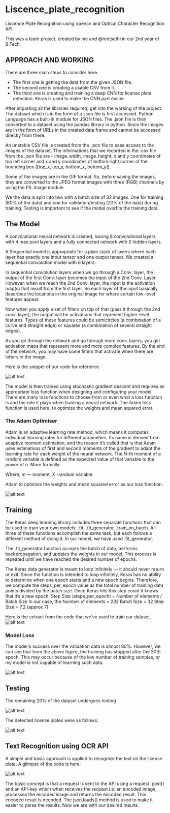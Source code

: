 # Liscence_plate_recognition

Liscence Plate Recognition using opencv and Optical Character Recognition API. 

This was a team project, created by me and @reetsethi in our 2nd year of B.Tech.

## APPROACH AND WORKING

There are three main steps to consider here.
* The first one is getting the data from the given JSON file. 
* The second one is creating a usable CSV from it. 
* The third one is creating and training a deep CNN for license plate detection. Keras is used to make the CNN part easier.

After importing all the libraries required, get into the working of the project. 
The dataset which is in the form of a .json file is first accessed. Python Language has a built-in module for JSON files. The .json file is then converted to a dataset using the pandas library in python. Since the images are in the form of URLs in the created data frame and cannot be accessed directly from there.

An unstable CSV file is created from the .json file to ease access to the images of the dataset. The informations that we recorded in the .csv file from the .json file are - image_width, image_height, x and y coordinates of top left corner and x and y coordinates of bottom right corner of the bounding box ([top_x, top_y, bottom_x, bottom_y]). 

Some of the images are in the GIF format. So, before saving the images, they are converted to the JPEG format images with three (RGB) channels by using the PIL.Image module.

We the data is split into two with a batch size of 32 images. One for training (80% of the data) and one for validation/testing (20% of the data) during training. Testing is important to see if the model overfits the training data.

## The Model

A convolutional neural network is created, having 8 convolutional layers with 4 max pool layers and a fully connected network with 2 hidden layers.

A Sequential model is appropriate for a plain stack of layers where each layer has exactly one input tensor and one output tensor. We created a sequential convolution model with 6 layers. 

In sequential convolution layers when we go through a Conv. layer, the output of the first Conv. layer becomes the input of the 2nd Conv. Layer. 
However, when we reach the 2nd Conv. layer, the input is the activation map(s) that result from the first layer. So each layer of the input basically describes the locations in the original image for where certain low-level features appear.

Now when you apply a set of filters on top of that (pass it through the 2nd conv. layer), the output will be activations that represent higher-level features. Types of these features could be semicircles (a combination of a curve and straight edge) or squares (a combination of several straight edges). 

As you go through the network and go through more conv. layers, you get activation maps that represent more and more complex features. By the end of the network, you may have some filters that activate when there are letters in the image.

Here is the snippet of our code for reference.

![alt text](https://github.com/prishita-s/Liscence_plate_recognition-/blob/main/images/code%20snippet%201.jpg)

The model is then trained using stochastic gradient descent and requires an appropriate loss function when designing and configuring your model. There are many loss functions to choose from or even what a loss function is and the role it plays when training a neural network. The Adam loss function is used here, to optimize the weights and mean squared error. 

### The Adam Optimiser

Adam is an adaptive learning rate method, which means it computes individual learning rates for different parameters. Its name is derived from adaptive moment estimation, and the reason it’s called that is that Adam uses estimations of first and second moments of the gradient to adapt the learning rate for each weight of the neural network. The N-th moment of a random variable is defined as the expected value of that variable to the power of n. More formally:

Where, m — moment, X -random variable.

Adam to optimize the weights and mean squared error as our loss function.

![alt text](https://github.com/prishita-s/Liscence_plate_recognition-/blob/main/images/adam%20optimiser.jpg)

## Training

The Keras deep learning library includes three separate functions that can be used to train your own models: .fit, .fit_generator, .train_on_batch. All three of these functions accomplish the same task, but each follows a different method of doing it. In our model, we have used .fit_generator.

The .fit_generator  function accepts the batch of data, performs backpropagation, and updates the weights in our model. This process is repeated until we have reached the desired number of epochs.

The Keras data generator is meant to loop infinitely — it should never return or exit. Since the function is intended to loop infinitely, Keras has no ability to determine when one epoch starts and a new epoch begins. Therefore, we compute the steps_per_epoch  value as the total number of training data points divided by the batch size. Once Keras hits this step count it knows that it’s a new epoch.
Step Size (steps_per_epoch)  = Number of elements / Batch Size
In our case, the Number of elements = 232 
                     Batch Size = 32
                     Step Size = 7.2 (approx 7)

Here is the extract from the code that we’ve used to train our dataset.
![alt text](https://github.com/prishita-s/Liscence_plate_recognition-/blob/main/images/code%20snippet%202%20(training).jpg)

### Model Loss

The model's success over the validation data is almost 80%. However, we can see that from the above figure, the training has stopped after the 30th epoch. This may occur because of the low number of training samples, or my model is not capable of learning such data. 

![alt text](https://github.com/prishita-s/Liscence_plate_recognition-/blob/main/images/code%20snippet%203(model%20loss).jpg)

## Testing

The remaining 20% of the dataset undergoes testing 

![alt text](https://github.com/prishita-s/Liscence_plate_recognition-/blob/main/images/code%20snippet%204(testing).jpg)

The detected license plates were as follows:
                      
![alt text](https://github.com/prishita-s/Liscence_plate_recognition-/blob/main/images/detected%20plates.jpg)

## Text Recognition using OCR API

A simple and basic approach is applied to recognize the text on the license plate. A glimpse of the code is here:

![alt text](https://github.com/prishita-s/Liscence_plate_recognition-/blob/main/images/code%20snippet%205(recognition).jpg)

The basic concept is that a request is sent to the API using a request .post() and an API-key which when receives the request i.e. an encoded image, processes the encoded image and returns the encoded result. This encoded result is decoded. The json.loads() method is used to make it easier to parse the results. Now we are with our desired results.
